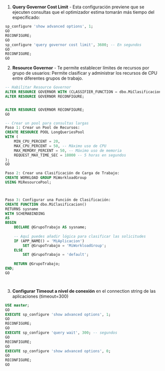 # 

1. **Query Governor Cost Limit** - Esta configuración previene que se ejecuten consultas que el optimizador estima tomarán más tiempo del especificado:

```sql
sp_configure 'show advanced options', 1;
GO
RECONFIGURE;
GO
sp_configure 'query governor cost limit', 3600; -- En segundos
GO
RECONFIGURE;
GO
```


2. **Resource Governor** - Te permite establecer límites de recursos por grupo de usuarios:
Permite clasificar y administrar los recursos de CPU entre diferentes grupos de trabajo.

```SQL
-- Habilitar Resource Governor
ALTER RESOURCE GOVERNOR WITH (CLASSIFIER_FUNCTION = dbo.MiClasificacion);
ALTER RESOURCE GOVERNOR RECONFIGURE;


ALTER RESOURCE GOVERNOR RECONFIGURE;
GO

-- Crear un pool para consultas largas
Paso 1: Crear un Pool de Recursos:
CREATE RESOURCE POOL LongQueriesPool
WITH (
    MIN_CPU_PERCENT = 20,
    MAX_CPU_PERCENT = 50, -- Máximo uso de CPU
    MAX_MEMORY_PERCENT = 50, -- Máximo uso de memoria
    REQUEST_MAX_TIME_SEC = 18000 -- 5 horas en segundos
);
GO

Paso 2: Crear una Clasificación de Carga de Trabajo:
CREATE WORKLOAD GROUP MiWorkloadGroup
USING MiResourcePool;



Paso 3: Configurar una Función de Clasificación:
CREATE FUNCTION dbo.MiClasificacion()
RETURNS sysname
WITH SCHEMABINDING
AS
BEGIN
    DECLARE @GrupoTrabajo AS sysname;
    
    -- Aquí puedes añadir lógica para clasificar las solicitudes
    IF (APP_NAME() = 'MiAplicacion')
        SET @GrupoTrabajo = 'MiWorkloadGroup';
    ELSE
        SET @GrupoTrabajo = 'default';
    
    RETURN @GrupoTrabajo;
END;
GO




```


3. **Configurar Timeout a nivel de conexión** en el connection string de las aplicaciones (timeout=300)

```SQL
USE master;
GO
EXECUTE sp_configure 'show advanced options', 1;
GO
RECONFIGURE;
GO
EXECUTE sp_configure 'query wait', 300; -- segundos
GO
RECONFIGURE;
GO
EXECUTE sp_configure 'show advanced options', 0;
GO
RECONFIGURE;
GO
```
 
 
